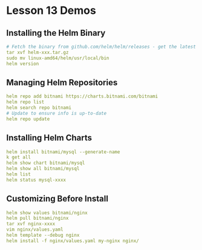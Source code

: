 # Lesson 13 Demos

## Installing the Helm Binary

```yaml
# Fetch the binary from github.com/helm/helm/releases - get the latest
tar xvf helm-xxx.tar.gz
sudo mv linux-amd64/helm/usr/local/bin
helm version
```

## Managing Helm Repositories

```yaml
helm repo add bitnami https://charts.bitnami.com/bitnami
helm repo list
helm search repo bitnami
# Update to ensure info is up-to-date
helm repo update
```

## Installing Helm Charts

```yaml
helm install bitnami/mysql --generate-name
k get all
helm show chart bitnami/mysql
helm show all bitnami/mysql
helm list
helm status mysql-xxxx
```

## Customizing Before Install

```yaml
helm show values bitnami/nginx
helm pull bitnami/nginx
tar xvf nginx-xxxx
vim nginx/values.yaml
helm template --debug nginx
helm install -f nginx/values.yaml my-nginx nginx/
```
